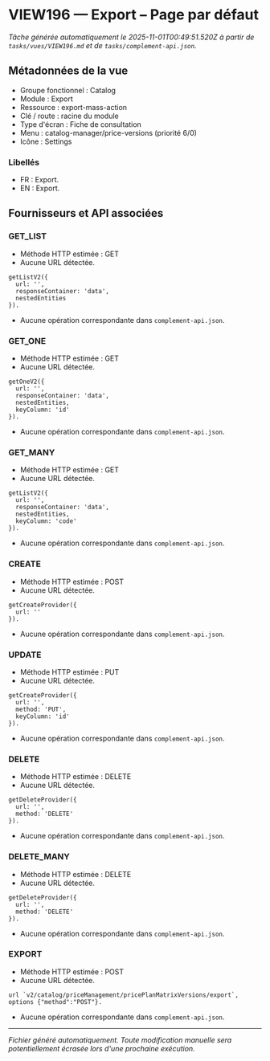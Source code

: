 # VIEW196 — Export – Page par défaut

_Tâche générée automatiquement le 2025-11-01T00:49:51.520Z à partir de `tasks/vues/VIEW196.md` et de `tasks/complement-api.json`._

## Métadonnées de la vue

- Groupe fonctionnel : Catalog
- Module : Export
- Ressource : export-mass-action
- Clé / route : racine du module
- Type d'écran : Fiche de consultation
- Menu : catalog-manager/price-versions (priorité 6/0)
- Icône : Settings

### Libellés
- FR : Export.
- EN : Export.

## Fournisseurs et API associées

### GET_LIST

- Méthode HTTP estimée : GET
- Aucune URL détectée.

```text
getListV2({
  url: '',
  responseContainer: 'data',
  nestedEntities
}).
```

- Aucune opération correspondante dans `complement-api.json`.

### GET_ONE

- Méthode HTTP estimée : GET
- Aucune URL détectée.

```text
getOneV2({
  url: '',
  responseContainer: 'data',
  nestedEntities,
  keyColumn: 'id'
}).
```

- Aucune opération correspondante dans `complement-api.json`.

### GET_MANY

- Méthode HTTP estimée : GET
- Aucune URL détectée.

```text
getListV2({
  url: '',
  responseContainer: 'data',
  nestedEntities,
  keyColumn: 'code'
}).
```

- Aucune opération correspondante dans `complement-api.json`.

### CREATE

- Méthode HTTP estimée : POST
- Aucune URL détectée.

```text
getCreateProvider({
  url: ''
}).
```

- Aucune opération correspondante dans `complement-api.json`.

### UPDATE

- Méthode HTTP estimée : PUT
- Aucune URL détectée.

```text
getCreateProvider({
  url: '',
  method: 'PUT',
  keyColumn: 'id'
}).
```

- Aucune opération correspondante dans `complement-api.json`.

### DELETE

- Méthode HTTP estimée : DELETE
- Aucune URL détectée.

```text
getDeleteProvider({
  url: '',
  method: 'DELETE'
}).
```

- Aucune opération correspondante dans `complement-api.json`.

### DELETE_MANY

- Méthode HTTP estimée : DELETE
- Aucune URL détectée.

```text
getDeleteProvider({
  url: '',
  method: 'DELETE'
}).
```

- Aucune opération correspondante dans `complement-api.json`.

### EXPORT

- Méthode HTTP estimée : POST
- Aucune URL détectée.

```text
url `v2/catalog/priceManagement/pricePlanMatrixVersions/export`, options {"method":"POST"}.
```

- Aucune opération correspondante dans `complement-api.json`.

---

_Fichier généré automatiquement. Toute modification manuelle sera potentiellement écrasée lors d'une prochaine exécution._

